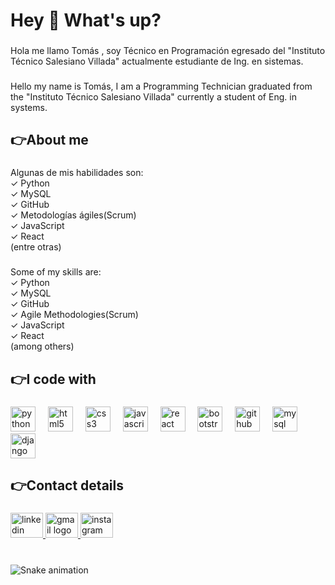 <h1 align="left">Hey 👋 What's up?</h1>

###

<p align="left">Hola me llamo Tomás , soy Técnico en Programación egresado del "Instituto Técnico Salesiano Villada" actualmente estudiante de Ing. en sistemas.</p>

###

<p align="left">Hello my name is Tomás, I am a Programming Technician graduated from the "Instituto Técnico Salesiano Villada" currently a student of Eng. in systems.</p>

###

<h2 align="left">👉About me</h2>

###

<p align="left">Algunas de mis habilidades son:<br>✓ Python<br>✓ MySQL<br>✓ GitHub<br>✓ Metodologías ágiles(Scrum)<br>✓ JavaScript<br>✓ React<br>(entre otras)</p>

###

<p align="left">Some of my skills are:<br>✓ Python<br>✓ MySQL<br>✓ GitHub<br>✓ Agile Methodologies(Scrum)<br>✓ JavaScript<br>✓ React<br>(among others)</p>

###

<h2 align="left">👉I code with</h2>

###

<div align="left">
  <img src="https://cdn.jsdelivr.net/gh/devicons/devicon/icons/python/python-original.svg" height="40" alt="python logo"  />
  <img width="12" />
  <img src="https://cdn.jsdelivr.net/gh/devicons/devicon/icons/html5/html5-original.svg" height="40" alt="html5 logo"  />
  <img width="12" />
  <img src="https://cdn.jsdelivr.net/gh/devicons/devicon/icons/css3/css3-original.svg" height="40" alt="css3 logo"  />
  <img width="12" />
  <img src="https://cdn.jsdelivr.net/gh/devicons/devicon/icons/javascript/javascript-original.svg" height="40" alt="javascript logo"  />
  <img width="12" />
  <img src="https://cdn.jsdelivr.net/gh/devicons/devicon/icons/react/react-original.svg" height="40" alt="react logo"  />
  <img width="12" />
  <img src="https://cdn.jsdelivr.net/gh/devicons/devicon/icons/bootstrap/bootstrap-original.svg" height="40" alt="bootstrap logo"  />
  <img width="12" />
  <img src="https://cdn.jsdelivr.net/gh/devicons/devicon/icons/github/github-original.svg" height="40" alt="github logo"  />
  <img width="12" />
  <img src="https://cdn.jsdelivr.net/gh/devicons/devicon/icons/mysql/mysql-original-wordmark.svg" height="40" alt="mysql logo"  />
  <img width="12" />
  <img src="https://skillicons.dev/icons?i=django" height="40" alt="django logo"  />
</div>

###

<h2 align="left">👉Contact details</h2>

###

<div align="left">
  <a href="https://www.linkedin.com/in/tom%C3%A1s-tissera-340b471a8/" target="_blank">
    <img src="https://raw.githubusercontent.com/maurodesouza/profile-readme-generator/master/src/assets/icons/social/linkedin/default.svg" width="52" height="40" alt="linkedin logo"  />
  </a>
  <a href="tomas.tissera.trabajo@gmail.com" target="_blank">
    <img src="https://raw.githubusercontent.com/maurodesouza/profile-readme-generator/master/src/assets/icons/social/gmail/default.svg" width="52" height="40" alt="gmail logo"  />
  </a>
  <img src="https://raw.githubusercontent.com/maurodesouza/profile-readme-generator/master/src/assets/icons/social/instagram/default.svg" width="52" height="40" alt="instagram logo"  />
</div>

###

<br clear="both">

<img src="https://raw.githubusercontent.com/tomas-tissera/tomas-tissera/output/snake.svg" alt="Snake animation" />

###

